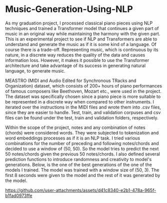 # Music-Generation-Using-NLP
As my graduation project, I processed classical piano pieces using NLP techniques and trained a Transformer model that continues a given part of music in an original way while maintaining the harmony with the given part. This is an experimental project to see if NLP and Transformers are able to understand and generate the music as if it is some kind of a language. Of course there is a trade-off. Representing music, which is continuous by its nature, in a discrete way reduces the quality of the data and causes information loss. However, it makes it possible to use the Transformer architecture and take advantage of its success in generating natural language, to generate music. 

MEASTRO (MIDI and Audio Edited for Synchronous TRacks and Organization) dataset, which consists of 200+ hours of piano performances of famous composers like Beethoven, Mozart etc., were used in the project. The dataset was specifically chosen since a piano piece is more suitable to be represented in a discrete way when compared to other instruments. I iterated over the instructions in the MIDI files and wrote them into .csv files, since they are easier to handle. Test, train, and validation corpuses and csv files can be found under the test, train and validation folders, respectively. 

Within the scope of the project, notes and any combination of notes (chords) were considered words. They were subjected to tokenization and word embeddings processes as if it is an NLP task. I tried various combinations for the number of preceding and following notes/chords and decided to use a window of (50, 50). So the model tries to predict the next 50 notes/chords given the previous 50 notes/chords. I also defined several prediction functions to introduce randomness and creativity to model's generations. Below, is the one of the best generations of the one of the models I trained. The model was trained with a window size of (50, 3). The first 8 seconds were given to the model and the rest of it was generated by the model.

https://github.com/user-attachments/assets/d41c8340-e2b1-478a-965f-b1fad0973ffe

